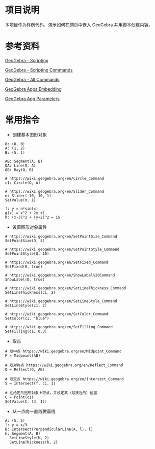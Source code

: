 # 项目说明

本项目作为样例代码，演示如何在网页中嵌入 GeoGebra 并用脚本创建内容。

# 参考资料

[GeoGebra - Scripting](https://wiki.geogebra.org/en/Scripting)

[GeoGebra - Scripting Commands](https://wiki.geogebra.org/en/Scripting_Commands)

[GeoGebra - All Commands](https://wiki.geogebra.org/en/Category:Commands)

[GeoGebra Apps Embedding](https://wiki.geogebra.org/en/Reference:GeoGebra_Apps_Embedding)

[GeoGebra App Parameters](https://wiki.geogebra.org/en/Reference:GeoGebra_App_Parameters)

# 常用指令

- 创建基本图形对象
```
O: (0, 0)
A: (1, 2)
B: (5, 1)

AB: Segment(A, B)
OA: Line(O, A)
OB: Ray(O, B)

# https://wiki.geogebra.org/en/Circle_Command
c1: Circle(O, A)

# https://wiki.geogebra.org/en/Slider_Command
n: Slider(-10, 10, 1)
SetValue(n, 1)

f: y = n*sin(x)
g(x) = x^2 + 2x +1
h: (x-3)^2 + (y+2)^2 = 16
```

- 设置图形对象属性
```
# https://wiki.geogebra.org/en/SetPointSize_Command
SetPointSize(O, 3)

# https://wiki.geogebra.org/en/SetPointStyle_Command
SetPointStyle(O, 10)

# https://wiki.geogebra.org/en/SetFixed_Command
SetFixed(O, true)

# https://wiki.geogebra.org/en/ShowLabel%20Command
ShowLabel(O, true)

# https://wiki.geogebra.org/en/SetLineThickness_Command
SetLineThickness(c1, 2)

# https://wiki.geogebra.org/en/SetLineStyle_Command
SetLineStyle(c1, 2)

# https://wiki.geogebra.org/en/SetColor_Command
SetColor(c1, "blue")

# https://wiki.geogebra.org/en/SetFilling_Command
SetFilling(c1, 0.3)
```

- 取点
```
# 取中点 https://wiki.geogebra.org/en/Midpoint_Command
P = Midpoint(AB)

# 取对称点 https://wiki.geogebra.org/en/Reflect_Command
Q = Reflect(O, AB)

# 取交点 https://wiki.geogebra.org/en/Intersect_Command
S = Intersect(f, c1, 1)

# 在给定的图形对象上取点，并设定其（最接近的）位置
C = Point(c1)
SetValue(C, (3, 1))
```

- 从一点向一直线做垂线
```
A: (5, 5)
l: y = x/3
B: Intersect(PerpendicularLine(A, l), l)
h: Segment(A, B)
  SetLineStyle(h, 2)
  SetLineThickness(h, 2)
```
